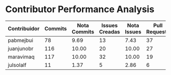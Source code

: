 # Contributor Performance Analysis

| Contribuidor | Commits | Nota Commits | Issues Creadas | Nota Issues | Pull Requests | Nota Pull Requests | Workflows | Nota Workflows | Nota Final |
|--------------|---------|--------------|----------------|------------|---------------|---------------------|-----------|---------------|-----------|
| pabmejbui | 78 | 9.69 | 13 | 7.43 | 37 | 10.00 | 10 | 10.00 | 9.28 |
| juanjunobr | 116 | 10.00 | 20 | 10.00 | 27 | 10.00 | 10 | 10.00 | 10.00 |
| maravimaq | 117 | 10.00 | 32 | 10.00 | 19 | 10.00 | 10 | 10.00 | 10.00 |
| julsolalf | 11 | 1.37 | 5 | 2.86 | 6 | 10.00 | 10 | 10.00 | 6.06 |

